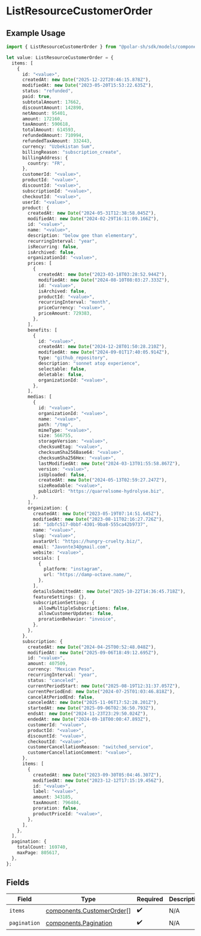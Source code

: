 # ListResourceCustomerOrder

## Example Usage

```typescript
import { ListResourceCustomerOrder } from "@polar-sh/sdk/models/components/listresourcecustomerorder.js";

let value: ListResourceCustomerOrder = {
  items: [
    {
      id: "<value>",
      createdAt: new Date("2025-12-22T20:46:15.878Z"),
      modifiedAt: new Date("2023-05-20T15:53:22.635Z"),
      status: "refunded",
      paid: true,
      subtotalAmount: 17662,
      discountAmount: 142890,
      netAmount: 95401,
      amount: 172160,
      taxAmount: 590618,
      totalAmount: 614593,
      refundedAmount: 710994,
      refundedTaxAmount: 332443,
      currency: "Uzbekistan Sum",
      billingReason: "subscription_create",
      billingAddress: {
        country: "FR",
      },
      customerId: "<value>",
      productId: "<value>",
      discountId: "<value>",
      subscriptionId: "<value>",
      checkoutId: "<value>",
      userId: "<value>",
      product: {
        createdAt: new Date("2024-05-31T12:38:58.045Z"),
        modifiedAt: new Date("2024-02-29T16:11:09.166Z"),
        id: "<value>",
        name: "<value>",
        description: "below gee than elementary",
        recurringInterval: "year",
        isRecurring: false,
        isArchived: false,
        organizationId: "<value>",
        prices: [
          {
            createdAt: new Date("2023-03-18T03:28:52.944Z"),
            modifiedAt: new Date("2024-08-10T08:03:27.333Z"),
            id: "<value>",
            isArchived: false,
            productId: "<value>",
            recurringInterval: "month",
            priceCurrency: "<value>",
            priceAmount: 729383,
          },
        ],
        benefits: [
          {
            id: "<value>",
            createdAt: new Date("2024-12-28T01:50:28.210Z"),
            modifiedAt: new Date("2024-09-01T17:40:05.914Z"),
            type: "github_repository",
            description: "sonnet atop experience",
            selectable: false,
            deletable: false,
            organizationId: "<value>",
          },
        ],
        medias: [
          {
            id: "<value>",
            organizationId: "<value>",
            name: "<value>",
            path: "/tmp",
            mimeType: "<value>",
            size: 566755,
            storageVersion: "<value>",
            checksumEtag: "<value>",
            checksumSha256Base64: "<value>",
            checksumSha256Hex: "<value>",
            lastModifiedAt: new Date("2024-03-13T01:55:58.867Z"),
            version: "<value>",
            isUploaded: false,
            createdAt: new Date("2024-05-13T02:59:27.247Z"),
            sizeReadable: "<value>",
            publicUrl: "https://quarrelsome-hydrolyse.biz",
          },
        ],
        organization: {
          createdAt: new Date("2023-05-19T07:14:51.645Z"),
          modifiedAt: new Date("2023-08-11T02:16:27.726Z"),
          id: "1dbfc517-0bbf-4301-9ba8-555ca42b9737",
          name: "<value>",
          slug: "<value>",
          avatarUrl: "https://hungry-cruelty.biz/",
          email: "Javonte34@gmail.com",
          website: "<value>",
          socials: [
            {
              platform: "instagram",
              url: "https://damp-octave.name/",
            },
          ],
          detailsSubmittedAt: new Date("2025-10-22T14:36:45.718Z"),
          featureSettings: {},
          subscriptionSettings: {
            allowMultipleSubscriptions: false,
            allowCustomerUpdates: false,
            prorationBehavior: "invoice",
          },
        },
      },
      subscription: {
        createdAt: new Date("2024-04-25T00:52:48.048Z"),
        modifiedAt: new Date("2025-09-06T18:49:12.695Z"),
        id: "<value>",
        amount: 407509,
        currency: "Mexican Peso",
        recurringInterval: "year",
        status: "canceled",
        currentPeriodStart: new Date("2025-08-19T12:31:37.057Z"),
        currentPeriodEnd: new Date("2024-07-25T01:03:46.818Z"),
        cancelAtPeriodEnd: false,
        canceledAt: new Date("2025-11-06T17:52:28.201Z"),
        startedAt: new Date("2025-09-06T02:36:50.793Z"),
        endsAt: new Date("2024-11-23T23:29:50.024Z"),
        endedAt: new Date("2024-09-18T00:00:47.893Z"),
        customerId: "<value>",
        productId: "<value>",
        discountId: "<value>",
        checkoutId: "<value>",
        customerCancellationReason: "switched_service",
        customerCancellationComment: "<value>",
      },
      items: [
        {
          createdAt: new Date("2023-09-30T05:04:46.307Z"),
          modifiedAt: new Date("2023-12-12T17:15:19.456Z"),
          id: "<value>",
          label: "<value>",
          amount: 343185,
          taxAmount: 796484,
          proration: false,
          productPriceId: "<value>",
        },
      ],
    },
  ],
  pagination: {
    totalCount: 169740,
    maxPage: 805617,
  },
};
```

## Fields

| Field                                                                  | Type                                                                   | Required                                                               | Description                                                            |
| ---------------------------------------------------------------------- | ---------------------------------------------------------------------- | ---------------------------------------------------------------------- | ---------------------------------------------------------------------- |
| `items`                                                                | [components.CustomerOrder](../../models/components/customerorder.md)[] | :heavy_check_mark:                                                     | N/A                                                                    |
| `pagination`                                                           | [components.Pagination](../../models/components/pagination.md)         | :heavy_check_mark:                                                     | N/A                                                                    |